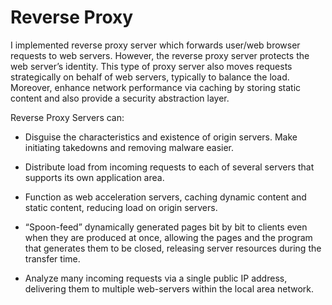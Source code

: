 # Reverse Proxy
I implemented reverse proxy server which forwards user/web browser requests to web servers. However, the reverse proxy server protects the web server’s identity. This type of proxy server also moves requests strategically on behalf of web servers, typically to balance the load. Moreover, enhance network performance via caching by storing static content and also provide a security abstraction layer.

Reverse Proxy Servers can:

* Disguise the characteristics and existence of origin servers.
Make initiating takedowns and removing malware easier.

* Distribute load from incoming requests to each of several servers that supports its own application area.

* Function as web acceleration servers, caching dynamic content and static content, reducing load on origin servers.

* “Spoon-feed” dynamically generated pages bit by bit to clients even when they are produced at once, allowing the pages and the program that generates them to be closed, releasing server resources during the transfer time.

* Analyze many incoming requests via a single public IP address, delivering them to multiple web-servers within the local area network.

